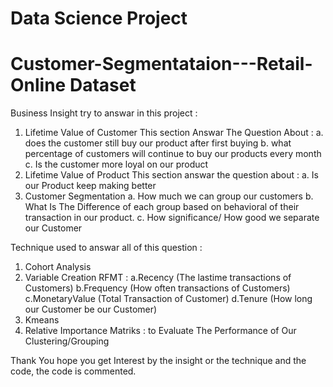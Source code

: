 # Data Science Project
# Customer-Segmentataion---Retail-Online Dataset

Business Insight try to answar in this project :
1. Lifetime Value of Customer
	This section Answar The Question About :
	a. does the customer still buy our product after first buying
	b. what percentage of customers will continue to buy our products every month
	c. Is the customer more loyal on our product
2. Lifetime Value of  Product
	This section answar the question about :
	a. Is our Product keep making better
3. Customer Segmentation
	a. How much we can group our customers
	b. What Is The Difference of each group based on behavioral of their transaction in our product.
	c. How significance/ How good we separate our Customer

Technique used to answar all of this question :
1. Cohort Analysis
2. Variable Creation RFMT : 
	a.Recency (The lastime transactions of Customers) 
	b.Frequency (How often transactions of Customers)
	c.MonetaryValue (Total Transaction of Customer) 
	d.Tenure (How long our Customer be our Customer)
3. Kmeans
4. Relative Importance Matriks : to Evaluate The Performance of Our Clustering/Grouping

Thank You hope you get Interest by the insight or the technique and the code, the code is commented.
